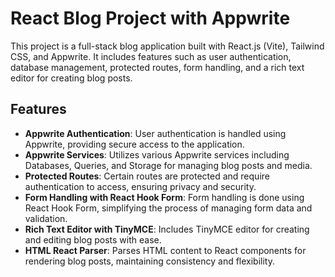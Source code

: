 # React Blog Project with Appwrite

This project is a full-stack blog application built with React.js (Vite), Tailwind CSS, and Appwrite. It includes features such as user authentication, database management, protected routes, form handling, and a rich text editor for creating blog posts.

## Features

- **Appwrite Authentication**: User authentication is handled using Appwrite, providing secure access to the application.
- **Appwrite Services**: Utilizes various Appwrite services including Databases, Queries, and Storage for managing blog posts and media.
- **Protected Routes**: Certain routes are protected and require authentication to access, ensuring privacy and security.
- **Form Handling with React Hook Form**: Form handling is done using React Hook Form, simplifying the process of managing form data and validation.
- **Rich Text Editor with TinyMCE**: Includes TinyMCE editor for creating and editing blog posts with ease.
- **HTML React Parser**: Parses HTML content to React components for rendering blog posts, maintaining consistency and flexibility.
